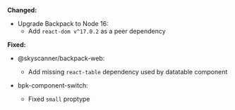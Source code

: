 **Changed:**

- Upgrade Backpack to Node 16:
  - Add `react-dom v^17.0.2` as a peer dependency

**Fixed:**

- @skyscanner/backpack-web:
  - Add missing `react-table` dependency used by datatable component

- bpk-component-switch:
  - Fixed `small` proptype
